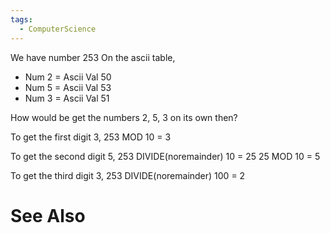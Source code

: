 ```yaml
---
tags:
  - ComputerScience
---
```

We have number 253
On the ascii table,
- Num 2 = Ascii Val 50
- Num 5 = Ascii Val 53
- Num 3 = Ascii Val 51

 How would be get the numbers 2, 5, 3 on its own then?

To get the first digit 3,
253 MOD 10 = 3

To get the second digit 5,
253 DIVIDE(noremainder) 10 = 25
25 MOD 10 = 5

To get the third digit 3,
253 DIVIDE(noremainder) 100 = 
2

# See Also